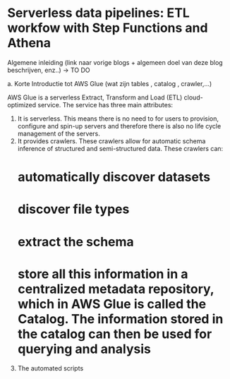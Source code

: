# Serverless data pipelines: ETL workfow with Step Functions and Athena
Algemene inleiding (link naar vorige blogs + algemeen doel van deze blog beschrijven, enz..) -> TO DO

a.    Korte Introductie tot AWS Glue (wat zijn tables , catalog , crawler,…)
	
 AWS Glue is a serverless Extract, Transform and Load (ETL) cloud-optimized service.
The service has three main attributes:
1. It is serverless. This means there is no need to for users to provision, configure and spin-up servers and therefore there is also no life cycle management of the servers.
2. It provides crawlers. These crawlers allow for automatic schema inference of structured and semi-structured data. These crawlers can: 
	# automatically discover datasets 
	# discover file types 
	# extract the schema
	# store all this information in a centralized metadata repository, which in AWS Glue is called the Catalog. The information stored in the catalog can then be used for querying and analysis      
3. The automated scripts
